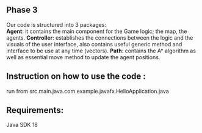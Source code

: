 ## Phase 3
Our code is structured into 3 packages:  
**Agent**: it contains the main component for the Game logic; the map, the agents. 
**Controller**: establishes the connections between the logic and the visuals of the user interface, also contains useful generic method and interface to be use at any time (vectors).
**Path**: contains the A* algorithm as well as essential move method to update the agent positions.

## Instruction on how to use the code : 
run from src.main.java.com.example.javafx.HelloApplication.java 

## Requirements:
Java SDK 18

